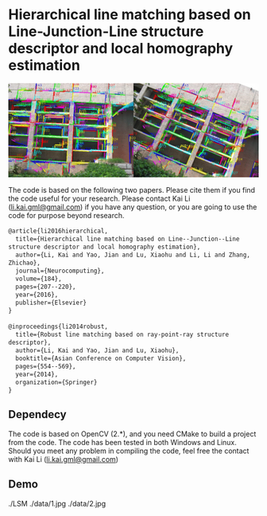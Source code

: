
# Hierarchical line matching based on Line-Junction-Line structure descriptor and local homography estimation


![Demo](./data/result.jpg "result")

The code is based on the following two papers. Please cite them if you find the code useful for your research. Please contact Kai Li (li.kai.gml@gmail.com) if you have any question, or you are going to use the code for purpose beyond research.

	@article{li2016hierarchical,
	  title={Hierarchical line matching based on Line--Junction--Line structure descriptor and local homography estimation},
	  author={Li, Kai and Yao, Jian and Lu, Xiaohu and Li, Li and Zhang, Zhichao},
	  journal={Neurocomputing},
	  volume={184},
	  pages={207--220},
	  year={2016},
	  publisher={Elsevier}
	}

	@inproceedings{li2014robust,
	  title={Robust line matching based on ray-point-ray structure descriptor},
	  author={Li, Kai and Yao, Jian and Lu, Xiaohu},
	  booktitle={Asian Conference on Computer Vision},
	  pages={554--569},
	  year={2014},
	  organization={Springer}
	}

## Dependecy

The code is based on OpenCV (2.*), and you need CMake to build a project from the code. The code has been tested in both Windows and Linux.
Should you meet any problem in compiling the code, feel free the contact with Kai Li (li.kai.gml@gmail.com)

## Demo

./LSM ./data/1.jpg ./data/2.jpg





